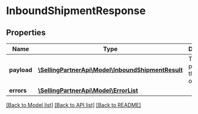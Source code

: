 # InboundShipmentResponse

## Properties
Name | Type | Description | Notes
------------ | ------------- | ------------- | -------------
**payload** | [**\SellingPartnerApi\Model\InboundShipmentResult**](InboundShipmentResult.md) | The payload for this operation. | [optional] 
**errors** | [**\SellingPartnerApi\Model\ErrorList**](ErrorList.md) |  | [optional] 

[[Back to Model list]](../README.md#documentation-for-models) [[Back to API list]](../README.md#documentation-for-api-endpoints) [[Back to README]](../README.md)


